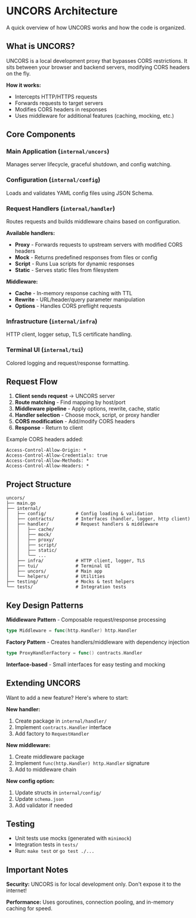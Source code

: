 # UNCORS Architecture

A quick overview of how UNCORS works and how the code is organized.

## What is UNCORS?

UNCORS is a local development proxy that bypasses CORS restrictions. It sits between your browser and backend servers, modifying CORS headers on the fly.

**How it works:**

- Intercepts HTTP/HTTPS requests
- Forwards requests to target servers
- Modifies CORS headers in responses
- Uses middleware for additional features (caching, mocking, etc.)

## Core Components

### Main Application (`internal/uncors`)

Manages server lifecycle, graceful shutdown, and config watching.

### Configuration (`internal/config`)

Loads and validates YAML config files using JSON Schema.

### Request Handlers (`internal/handler`)

Routes requests and builds middleware chains based on configuration.

**Available handlers:**

- **Proxy** - Forwards requests to upstream servers with modified CORS headers
- **Mock** - Returns predefined responses from files or config
- **Script** - Runs Lua scripts for dynamic responses
- **Static** - Serves static files from filesystem

**Middleware:**

- **Cache** - In-memory response caching with TTL
- **Rewrite** - URL/header/query parameter manipulation
- **Options** - Handles CORS preflight requests

### Infrastructure (`internal/infra`)

HTTP client, logger setup, TLS certificate handling.

### Terminal UI (`internal/tui`)

Colored logging and request/response formatting.

## Request Flow

1. **Client sends request** → UNCORS server
2. **Route matching** - Find mapping by host/port
3. **Middleware pipeline** - Apply options, rewrite, cache, static
4. **Handler selection** - Choose mock, script, or proxy handler
5. **CORS modification** - Add/modify CORS headers
6. **Response** - Return to client

Example CORS headers added:

```
Access-Control-Allow-Origin: *
Access-Control-Allow-Credentials: true
Access-Control-Allow-Methods: *
Access-Control-Allow-Headers: *
```

## Project Structure

```
uncors/
├── main.go
├── internal/
│   ├── config/           # Config loading & validation
│   ├── contracts/        # Interfaces (handler, logger, http client)
│   ├── handler/          # Request handlers & middleware
│   │   ├── cache/
│   │   ├── mock/
│   │   ├── proxy/
│   │   ├── script/
│   │   ├── static/
│   │   └── ...
│   ├── infra/            # HTTP client, logger, TLS
│   ├── tui/              # Terminal UI
│   ├── uncors/           # Main app
│   └── helpers/          # Utilities
├── testing/              # Mocks & test helpers
└── tests/                # Integration tests
```

## Key Design Patterns

**Middleware Pattern** - Composable request/response processing

```go
type Middleware = func(http.Handler) http.Handler
```

**Factory Pattern** - Creates handlers/middleware with dependency injection

```go
type ProxyHandlerFactory = func() contracts.Handler
```

**Interface-based** - Small interfaces for easy testing and mocking

## Extending UNCORS

Want to add a new feature? Here's where to start:

**New handler:**

1. Create package in `internal/handler/`
2. Implement `contracts.Handler` interface
3. Add factory to `RequestHandler`

**New middleware:**

1. Create middleware package
2. Implement `func(http.Handler) http.Handler` signature
3. Add to middleware chain

**New config option:**

1. Update structs in `internal/config/`
2. Update `schema.json`
3. Add validator if needed

## Testing

- Unit tests use mocks (generated with `minimock`)
- Integration tests in `tests/`
- Run: `make test` or `go test ./...`

## Important Notes

**Security:** UNCORS is for local development only. Don't expose it to the internet!

**Performance:** Uses goroutines, connection pooling, and in-memory caching for speed.
